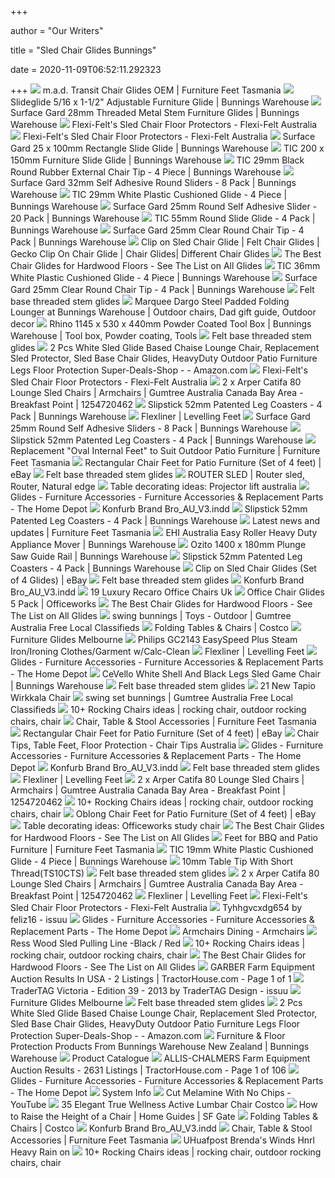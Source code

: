 +++
        
author = "Our Writers"
        
title = "Sled Chair Glides Bunnings"
        
date = 2020-11-09T06:52:11.292323
        
+++
[ ![](https://fftas.com.au/wp-content/uploads/2016/08/Transit-Chair-Glides.jpg)](https://fftas.com.au/wp-content/uploads/2016/08/Transit-Chair-Glides.jpg) m.a.d. Transit Chair Glides OEM | Furniture Feet Tasmania
[ ![](https://media.bunnings.com.au/Product-800x800/459e0cfc-1057-48b6-8c38-de839f7c8238.jpg)](https://media.bunnings.com.au/Product-800x800/459e0cfc-1057-48b6-8c38-de839f7c8238.jpg) Slideglide 5/16 x 1-1/2" Adjustable Furniture Glide | Bunnings Warehouse
[ ![](https://media.bunnings.com.au/Product-384x384/76fd1f3d-1533-4bc5-a036-cdcb197bd2b3.jpg)](https://media.bunnings.com.au/Product-384x384/76fd1f3d-1533-4bc5-a036-cdcb197bd2b3.jpg) Surface Gard 28mm Threaded Metal Stem Furniture Glides | Bunnings Warehouse
[ ![](https://cdn.shopify.com/s/files/1/1394/6543/products/sled_chair_dark_124cf0c6-01c9-40ab-a6be-00e26ae6adf9.jpg?v=1520332855)](https://cdn.shopify.com/s/files/1/1394/6543/products/sled_chair_dark_124cf0c6-01c9-40ab-a6be-00e26ae6adf9.jpg?v=1520332855) Flexi-Felt's Sled Chair Floor Protectors - Flexi-Felt Australia
[ ![](https://cdn.shopify.com/s/files/1/1394/6543/products/sled_chair_size_c1a6f1d9-75da-4d42-85d4-08dd9f4c5dff.jpg?v=1520332855)](https://cdn.shopify.com/s/files/1/1394/6543/products/sled_chair_size_c1a6f1d9-75da-4d42-85d4-08dd9f4c5dff.jpg?v=1520332855) Flexi-Felt's Sled Chair Floor Protectors - Flexi-Felt Australia
[ ![](https://media.bunnings.com.au/Product-384x384/89c63ce1-c567-4933-b2da-35e3fd649cb9.jpg)](https://media.bunnings.com.au/Product-384x384/89c63ce1-c567-4933-b2da-35e3fd649cb9.jpg) Surface Gard 25 x 100mm Rectangle Slide Glide | Bunnings Warehouse
[ ![](https://media.bunnings.com.au/Product-384x384/be383b95-e38d-49a0-9434-4860009b6028.jpg)](https://media.bunnings.com.au/Product-384x384/be383b95-e38d-49a0-9434-4860009b6028.jpg) TIC 200 x 150mm Furniture Slide Glide | Bunnings Warehouse
[ ![](https://media.bunnings.com.au/Product-384x384/c2cddf46-ae1a-47f5-b4a3-3f4ac610ea4b.jpg)](https://media.bunnings.com.au/Product-384x384/c2cddf46-ae1a-47f5-b4a3-3f4ac610ea4b.jpg) TIC 29mm Black Round Rubber External Chair Tip - 4 Piece | Bunnings  Warehouse
[ ![](https://media.bunnings.com.au/Product-800x800/431249cf-5c54-46d9-b668-275ef879dfb8.jpg)](https://media.bunnings.com.au/Product-800x800/431249cf-5c54-46d9-b668-275ef879dfb8.jpg) Surface Gard 32mm Self Adhesive Round Sliders - 8 Pack | Bunnings Warehouse
[ ![](https://media.bunnings.com.au/Product-800x800/cadd4fc6-3b8d-43c7-b434-186720fa4e0a.JPG)](https://media.bunnings.com.au/Product-800x800/cadd4fc6-3b8d-43c7-b434-186720fa4e0a.JPG) TIC 29mm White Plastic Cushioned Glide - 4 Piece | Bunnings Warehouse
[ ![](https://media.bunnings.com.au/Product-800x800/0eed6ecb-d3a4-4d14-a58e-fc4868c33d84.jpg)](https://media.bunnings.com.au/Product-800x800/0eed6ecb-d3a4-4d14-a58e-fc4868c33d84.jpg) Surface Gard 25mm Round Self Adhesive Slider - 20 Pack | Bunnings Warehouse
[ ![](https://media.bunnings.com.au/Product-800x800/85ef4a25-d617-4edb-af73-09bdd47cd687.png)](https://media.bunnings.com.au/Product-800x800/85ef4a25-d617-4edb-af73-09bdd47cd687.png) TIC 55mm Round Slide Glide - 4 Pack | Bunnings Warehouse
[ ![](https://media.bunnings.com.au/Product-800x800/545a35bf-397e-44c4-87c0-c44420ff8f22.jpg)](https://media.bunnings.com.au/Product-800x800/545a35bf-397e-44c4-87c0-c44420ff8f22.jpg) Surface Gard 25mm Clear Round Chair Tip - 4 Pack | Bunnings Warehouse
[ ![](http://cdn.shopify.com/s/files/1/1004/4312/collections/matrix_glides_w.jpg?v=1600140618)](http://cdn.shopify.com/s/files/1/1004/4312/collections/matrix_glides_w.jpg?v=1600140618) Clip on Sled Chair Glide | Felt Chair Glides | Gecko Clip On Chair Glide | Chair  Glides| Different Chair Glides
[ ![](https://sep.yimg.com/ay/yhst-58618103726359/sled-base-with-without-felt-glide-6.gif)](https://sep.yimg.com/ay/yhst-58618103726359/sled-base-with-without-felt-glide-6.gif) The Best Chair Glides for Hardwood Floors - See The List on All Glides
[ ![](https://media.bunnings.com.au/Product-800x800/56d0b3f4-0e9d-4635-a4e5-03a348025f6f.jpg)](https://media.bunnings.com.au/Product-800x800/56d0b3f4-0e9d-4635-a4e5-03a348025f6f.jpg) TIC 36mm White Plastic Cushioned Glide - 4 Piece | Bunnings Warehouse
[ ![](https://media.bunnings.com.au/Product-190x190/f8dd6081-e32d-4c19-8cbc-981b17cfda4c.jpg)](https://media.bunnings.com.au/Product-190x190/f8dd6081-e32d-4c19-8cbc-981b17cfda4c.jpg) Surface Gard 25mm Clear Round Chair Tip - 4 Pack | Bunnings Warehouse
[ ![](https://www.shepherdhardware.com/wp-content/uploads/2019/03/9908_1.jpg)](https://www.shepherdhardware.com/wp-content/uploads/2019/03/9908_1.jpg) Felt base threaded stem glides
[ ![](https://i.pinimg.com/originals/02/33/10/0233107628f7005db312ff78d85c21d2.jpg)](https://i.pinimg.com/originals/02/33/10/0233107628f7005db312ff78d85c21d2.jpg) Marquee Dargo Steel Padded Folding Lounger at Bunnings Warehouse | Outdoor  chairs, Dad gift guide, Outdoor decor
[ ![](https://i.pinimg.com/236x/02/15/20/0215202235af2cdfe5a3003f284737fa.jpg)](https://i.pinimg.com/236x/02/15/20/0215202235af2cdfe5a3003f284737fa.jpg) Rhino 1145 x 530 x 440mm Powder Coated Tool Box | Bunnings Warehouse | Tool  box, Powder coating, Tools
[ ![](http://tubeconnectors.com/images/adjustable-glides-with-felt-base-top-crop-u109330.jpg?crc=130002676)](http://tubeconnectors.com/images/adjustable-glides-with-felt-base-top-crop-u109330.jpg?crc=130002676) Felt base threaded stem glides
[ ![](https://images-na.ssl-images-amazon.com/images/I/61EAzfHIjOL._AC_SX522_.jpg)](https://images-na.ssl-images-amazon.com/images/I/61EAzfHIjOL._AC_SX522_.jpg) 2 Pcs White Sled Glide Based Chaise Lounge Chair, Replacement Sled  Protector, Sled Base Chair Glides, HeavyDuty Outdoor Patio Furniture Legs  Floor Protection Super-Deals-Shop - - Amazon.com
[ ![](https://cdn.shopify.com/s/files/1/1394/6543/products/sled_chair_00eb28e1-c4d4-4c0f-8e16-b030b193e3cd.jpg?v=1520332855)](https://cdn.shopify.com/s/files/1/1394/6543/products/sled_chair_00eb28e1-c4d4-4c0f-8e16-b030b193e3cd.jpg?v=1520332855) Flexi-Felt's Sled Chair Floor Protectors - Flexi-Felt Australia
[ ![](https://i.ebayimg.com/00/s/MTIwMFgxNjAw/z/XZIAAOSwl5hfNxFe/$_58.JPG)](https://i.ebayimg.com/00/s/MTIwMFgxNjAw/z/XZIAAOSwl5hfNxFe/$_58.JPG) 2 x Arper Catifa 80 Lounge Sled Chairs | Armchairs | Gumtree Australia  Canada Bay Area - Breakfast Point | 1254720462
[ ![](https://media.bunnings.com.au/Product-384x384/3fceddc0-d0e4-469f-be67-951a33bf7b33.jpg)](https://media.bunnings.com.au/Product-384x384/3fceddc0-d0e4-469f-be67-951a33bf7b33.jpg) Slipstick 52mm Patented Leg Coasters - 4 Pack | Bunnings Warehouse
[ ![](https://levellingfeet.com.au/px/2019_px/stainless-levelling-feet.jpg)](https://levellingfeet.com.au/px/2019_px/stainless-levelling-feet.jpg) Flexliner | Levelling Feet
[ ![](https://media.bunnings.com.au/Product-384x384/db02446d-653e-4a28-a881-5bb257460fd6.jpg)](https://media.bunnings.com.au/Product-384x384/db02446d-653e-4a28-a881-5bb257460fd6.jpg) Surface Gard 25mm Round Self Adhesive Sliders - 8 Pack | Bunnings Warehouse
[ ![](https://media.bunnings.com.au/Product-800x800/b7e0ec2c-75b8-4062-9f63-dcc9ad1bdc89.jpg)](https://media.bunnings.com.au/Product-800x800/b7e0ec2c-75b8-4062-9f63-dcc9ad1bdc89.jpg) Slipstick 52mm Patented Leg Coasters - 4 Pack | Bunnings Warehouse
[ ![](http://fftas.com.au/wp-content/uploads/2015/09/GIO204011-300x270.png)](http://fftas.com.au/wp-content/uploads/2015/09/GIO204011-300x270.png) Replacement "Oval Internal Feet" to Suit Outdoor Patio Furniture | Furniture  Feet Tasmania
[ ![](https://i.ebayimg.com/images/g/ysUAAOSwwpdW6T8l/s-l500.jpg)](https://i.ebayimg.com/images/g/ysUAAOSwwpdW6T8l/s-l500.jpg) Rectangular Chair Feet for Patio Furniture (Set of 4 feet) | eBay
[ ![](https://img.mweb.com.tw/thumb/443/1000x1000/Products/Floor-Protection/Glides-Sliders/floor-protection-large-furniture-slider-0833012.jpg)](https://img.mweb.com.tw/thumb/443/1000x1000/Products/Floor-Protection/Glides-Sliders/floor-protection-large-furniture-slider-0833012.jpg) Felt base threaded stem glides
[ ![](https://i.pinimg.com/originals/34/c8/11/34c811dce53e7030eca1c50aeaccb625.jpg)](https://i.pinimg.com/originals/34/c8/11/34c811dce53e7030eca1c50aeaccb625.jpg) ROUTER SLED | Router sled, Router, Natural edge
[ ![](https://lh6.googleusercontent.com/proxy/KQfRFLmICffxYt8TO9tmxCHWWhRFqf2zyN7HO0huKmOBA8v3Q8B4EfhRBYaisrancQGASl0-BSlYU0BfzJYdaCBOfMg6ml5vzD6gxU4Ft0qz07D0OUs=s0-d)](https://lh6.googleusercontent.com/proxy/KQfRFLmICffxYt8TO9tmxCHWWhRFqf2zyN7HO0huKmOBA8v3Q8B4EfhRBYaisrancQGASl0-BSlYU0BfzJYdaCBOfMg6ml5vzD6gxU4Ft0qz07D0OUs=s0-d) Table decorating ideas: Projector lift australia
[ ![](https://images.homedepot-static.com/productImages/fe9d3f49-c23f-4aad-8454-6ed92f228497/svn/beige-cream-everbilt-furniture-accessories-804554-64_1000.jpg)](https://images.homedepot-static.com/productImages/fe9d3f49-c23f-4aad-8454-6ed92f228497/svn/beige-cream-everbilt-furniture-accessories-804554-64_1000.jpg) Glides - Furniture Accessories - Furniture Accessories & Replacement Parts  - The Home Depot
[ ![](x-raw-image:///82bee58cbcc73b4f03aacb9fab04608ea89a1838bba26faccbbef916bde20600)](x-raw-image:///82bee58cbcc73b4f03aacb9fab04608ea89a1838bba26faccbbef916bde20600) Konfurb Brand Bro_AU_V3.indd
[ ![](https://media.bunnings.com.au/Product-384x384/c4f9142b-f69c-4f25-8568-a766df51ff1d.jpg)](https://media.bunnings.com.au/Product-384x384/c4f9142b-f69c-4f25-8568-a766df51ff1d.jpg) Slipstick 52mm Patented Leg Coasters - 4 Pack | Bunnings Warehouse
[ ![](https://fftas.com.au/wp-content/uploads/2020/10/DECO16S.png)](https://fftas.com.au/wp-content/uploads/2020/10/DECO16S.png) Latest news and updates | Furniture Feet Tasmania
[ ![](https://media.bunnings.com.au/Product-384x384/e6c7aecd-6683-43da-a2bc-5d42d512ef55.jpg)](https://media.bunnings.com.au/Product-384x384/e6c7aecd-6683-43da-a2bc-5d42d512ef55.jpg) EHI Australia Easy Roller Heavy Duty Appliance Mover | Bunnings Warehouse
[ ![](https://media.bunnings.com.au/Product-384x384/741901b2-3803-4145-a116-50e43c54216a.jpg)](https://media.bunnings.com.au/Product-384x384/741901b2-3803-4145-a116-50e43c54216a.jpg) Ozito 1400 x 180mm Plunge Saw Guide Rail | Bunnings Warehouse
[ ![](https://media.bunnings.com.au/Product-800x800/f0d3f5dd-9355-4e9d-8d5a-a516adedeb16.jpg)](https://media.bunnings.com.au/Product-800x800/f0d3f5dd-9355-4e9d-8d5a-a516adedeb16.jpg) Slipstick 52mm Patented Leg Coasters - 4 Pack | Bunnings Warehouse
[ ![](https://i.ebayimg.com/images/g/dPsAAOSwu1VW8S7Y/s-l300.jpg)](https://i.ebayimg.com/images/g/dPsAAOSwu1VW8S7Y/s-l300.jpg) Clip on Sled Chair Glides (Set of 4 Glides) | eBay
[ ![](https://sc01.alicdn.com/kf/HTB1Ht9mNXXXXXXtapXXq6xXFXXXk.jpg)](https://sc01.alicdn.com/kf/HTB1Ht9mNXXXXXXtapXXq6xXFXXXk.jpg) Felt base threaded stem glides
[ ![](x-raw-image:///92d73f065ba12ce990ca4e9072df02cfc76f165dd4097623525d7002355a5835)](x-raw-image:///92d73f065ba12ce990ca4e9072df02cfc76f165dd4097623525d7002355a5835) Konfurb Brand Bro_AU_V3.indd
[ ![](https://lh5.googleusercontent.com/proxy/Gxc9YFsYG9mGbaO74IKP8Hoq4JmRPENfwvPs9o5OHjffinIM0_WQAlgTc3KXpu-zkRe-UuCBP8b7cpwuSA3UgtRG1m807PSul5FfA0SRsklzmyTlALCtwhunTRoxBfyZ9l34OA6uva6qqGmbGexcLlgAjA37upNZd4KGlUDnMYJDdNoiqQ0gNAsKlGgB8JRaYlZZhlHPgcOc=w1200-h630-p-k-no-nu)](https://lh5.googleusercontent.com/proxy/Gxc9YFsYG9mGbaO74IKP8Hoq4JmRPENfwvPs9o5OHjffinIM0_WQAlgTc3KXpu-zkRe-UuCBP8b7cpwuSA3UgtRG1m807PSul5FfA0SRsklzmyTlALCtwhunTRoxBfyZ9l34OA6uva6qqGmbGexcLlgAjA37upNZd4KGlUDnMYJDdNoiqQ0gNAsKlGgB8JRaYlZZhlHPgcOc=w1200-h630-p-k-no-nu) 19 Luxury Recaro Office Chairs Uk
[ ![](https://s3-ap-southeast-2.amazonaws.com/wc-prod-pim/JPEG_1000x1000/JBGLIDES_office_chair_glides_5_pack.jpg)](https://s3-ap-southeast-2.amazonaws.com/wc-prod-pim/JPEG_1000x1000/JBGLIDES_office_chair_glides_5_pack.jpg) Office Chair Glides 5 Pack | Officeworks
[ ![](https://sep.yimg.com/ay/yhst-58618103726359/tap-on-felt-base-safeglides-for-wooden-legs-13.gif)](https://sep.yimg.com/ay/yhst-58618103726359/tap-on-felt-base-safeglides-for-wooden-legs-13.gif) The Best Chair Glides for Hardwood Floors - See The List on All Glides
[ ![](https://i.ebayimg.com/images/g/We0AAOSwe-dfiMs6/s-l400.webp)](https://i.ebayimg.com/images/g/We0AAOSwe-dfiMs6/s-l400.webp) swing bunnings | Toys - Outdoor | Gumtree Australia Free Local Classifieds
[ ![](https://images.costco-static.com/ImageDelivery/imageService?profileId=12026540&imageId=100233936-847__1&recipeName=350)](https://images.costco-static.com/ImageDelivery/imageService?profileId=12026540&imageId=100233936-847__1&recipeName=350) Folding Tables & Chairs | Costco
[ ![](https://buydirectonline.com.au/image/cache/catalog/office-chair-glide-600x600.jpg)](https://buydirectonline.com.au/image/cache/catalog/office-chair-glide-600x600.jpg) Furniture Glides Melbourne
[ ![](https://www.bunnings.com.au/cdn-cgi/image/w=384,h=384/https://media-prod-use-1.mirakl.net/SOURCE/4a6a38214adb4493adf9c373d5556c10)](https://www.bunnings.com.au/cdn-cgi/image/w=384,h=384/https://media-prod-use-1.mirakl.net/SOURCE/4a6a38214adb4493adf9c373d5556c10) Philips GC2143 EasySpeed Plus Steam Iron/Ironing Clothes/Garment  w/Calc-Clean
[ ![](https://levellingfeet.com.au/px/2019_px/heavy-duty-threaded-feet.jpg)](https://levellingfeet.com.au/px/2019_px/heavy-duty-threaded-feet.jpg) Flexliner | Levelling Feet
[ ![](https://images.homedepot-static.com/productImages/fb6aeb3a-ca82-4258-9e6e-4592ad5a9a67/svn/grays-richelieu-hardware-furniture-accessories-23293-64_400.jpg)](https://images.homedepot-static.com/productImages/fb6aeb3a-ca82-4258-9e6e-4592ad5a9a67/svn/grays-richelieu-hardware-furniture-accessories-23293-64_400.jpg) Glides - Furniture Accessories - Furniture Accessories & Replacement Parts  - The Home Depot
[ ![](https://2ecffd01e1ab3e9383f0-07db7b9624bbdf022e3b5395236d5cf8.ssl.cf4.rackcdn.com/Product-800x800/2ea46ea3-d2f6-4f61-b658-26b2682ef00a.jpg)](https://2ecffd01e1ab3e9383f0-07db7b9624bbdf022e3b5395236d5cf8.ssl.cf4.rackcdn.com/Product-800x800/2ea46ea3-d2f6-4f61-b658-26b2682ef00a.jpg) CeVello White Shell And Black Legs Sled Game Chair | Bunnings Warehouse
[ ![](https://ae01.alicdn.com/kf/HTB1KNYwKXGWBuNjy0Fbq6z4sXXal/12pcs-Metal-Face-Nylon-Base-Furniture-Table-Chair-Sofa-Adjustable-levelling-Leg-Feet-Glide-Slide-Leveler.jpg)](https://ae01.alicdn.com/kf/HTB1KNYwKXGWBuNjy0Fbq6z4sXXal/12pcs-Metal-Face-Nylon-Base-Furniture-Table-Chair-Sofa-Adjustable-levelling-Leg-Feet-Glide-Slide-Leveler.jpg) Felt base threaded stem glides
[ ![](https://media.fds.fi/product_image/546Muuto14_iso.jpg)](https://media.fds.fi/product_image/546Muuto14_iso.jpg) 21 New Tapio Wirkkala Chair
[ ![](https://i.ebayimg.com/00/s/NjQwWDQ4MQ==/z/Q0MAAOSwLKxfk~8w/$_35.jpg)](https://i.ebayimg.com/00/s/NjQwWDQ4MQ==/z/Q0MAAOSwLKxfk~8w/$_35.jpg) swing set bunnings | Gumtree Australia Free Local Classifieds
[ ![](https://i.pinimg.com/236x/03/a2/77/03a27789264bb012a7b7917787664f58.jpg)](https://i.pinimg.com/236x/03/a2/77/03a27789264bb012a7b7917787664f58.jpg) 10+ Rocking Chairs ideas | rocking chair, outdoor rocking chairs, chair
[ ![](https://fftas.com.au/wp-content/uploads/2017/01/Tolix_Galvanized_Detail_0.jpg)](https://fftas.com.au/wp-content/uploads/2017/01/Tolix_Galvanized_Detail_0.jpg) Chair, Table & Stool Accessories | Furniture Feet Tasmania
[ ![](https://i.ebayimg.com/thumbs/images/g/XC4AAOSwP~tW6MtP/s-l200.jpg)](https://i.ebayimg.com/thumbs/images/g/XC4AAOSwP~tW6MtP/s-l200.jpg) Rectangular Chair Feet for Patio Furniture (Set of 4 feet) | eBay
[ ![](https://cdn.shopify.com/s/files/1/1004/4312/files/Sled_base_clips_thumbnail_800x.png?v=1599009106)](https://cdn.shopify.com/s/files/1/1004/4312/files/Sled_base_clips_thumbnail_800x.png?v=1599009106) Chair Tips, Table Feet, Floor Protection - Chair Tips Australia
[ ![](https://images.homedepot-static.com/productImages/90c577b7-6f9a-4487-895f-00b3bf29b027/svn/whites-everbilt-furniture-accessories-804304-64_1000.jpg)](https://images.homedepot-static.com/productImages/90c577b7-6f9a-4487-895f-00b3bf29b027/svn/whites-everbilt-furniture-accessories-804304-64_1000.jpg) Glides - Furniture Accessories - Furniture Accessories & Replacement Parts  - The Home Depot
[ ![](x-raw-image:///0eeb6a08207613edac81380d9fe280dfdb8509c6ed74935f4a46918c8ef6fd91)](x-raw-image:///0eeb6a08207613edac81380d9fe280dfdb8509c6ed74935f4a46918c8ef6fd91) Konfurb Brand Bro_AU_V3.indd
[ ![](https://sc01.alicdn.com/kf/H2376578551754e378fcd0550bbb62ac32.jpg)](https://sc01.alicdn.com/kf/H2376578551754e378fcd0550bbb62ac32.jpg) Felt base threaded stem glides
[ ![](https://levellingfeet.com.au/px/2019_px/fixed-levelling-feet.jpg)](https://levellingfeet.com.au/px/2019_px/fixed-levelling-feet.jpg) Flexliner | Levelling Feet
[ ![](https://i.ebayimg.com/00/s/MTIwMFgxNjAw/z/nv0AAOSw4qxfNxJK/$_20.JPG)](https://i.ebayimg.com/00/s/MTIwMFgxNjAw/z/nv0AAOSw4qxfNxJK/$_20.JPG) 2 x Arper Catifa 80 Lounge Sled Chairs | Armchairs | Gumtree Australia  Canada Bay Area - Breakfast Point | 1254720462
[ ![](https://i.pinimg.com/236x/a8/d3/91/a8d391c9b458f75f2318e83eb1bbdf60.jpg)](https://i.pinimg.com/236x/a8/d3/91/a8d391c9b458f75f2318e83eb1bbdf60.jpg) 10+ Rocking Chairs ideas | rocking chair, outdoor rocking chairs, chair
[ ![](https://i.ebayimg.com/images/g/J5kAAOSwoBtW6PJs/s-l400.jpg)](https://i.ebayimg.com/images/g/J5kAAOSwoBtW6PJs/s-l400.jpg) Oblong Chair Feet for Patio Furniture (Set of 4 feet) | eBay
[ ![](https://lh6.googleusercontent.com/proxy/OpwXJpHvzPwTqB90gorwQyumDSFy8xQffq_qUdycHbvI-ezoqONsk0VvfsbIH8v53Y16XRq2uh76D2Z-MzVAAZVkfdFYKVBjTrFQg7FMZcVm6S0nJ4I6-vHLDL4v1wlUyEBxPcSdFdok_RO2KYhhhaFnPOW7h7BdD8U=s0-d)](https://lh6.googleusercontent.com/proxy/OpwXJpHvzPwTqB90gorwQyumDSFy8xQffq_qUdycHbvI-ezoqONsk0VvfsbIH8v53Y16XRq2uh76D2Z-MzVAAZVkfdFYKVBjTrFQg7FMZcVm6S0nJ4I6-vHLDL4v1wlUyEBxPcSdFdok_RO2KYhhhaFnPOW7h7BdD8U=s0-d) Table decorating ideas: Officeworks study chair
[ ![](https://sep.yimg.com/ay/yhst-58618103726359/nail-on-felt-base-glide-for-wooden-legs-5.gif)](https://sep.yimg.com/ay/yhst-58618103726359/nail-on-felt-base-glide-for-wooden-legs-5.gif) The Best Chair Glides for Hardwood Floors - See The List on All Glides
[ ![](http://fftas.com.au/wp-content/uploads/2016/01/PT4514io.png)](http://fftas.com.au/wp-content/uploads/2016/01/PT4514io.png) Feet for BBQ and Patio Furniture | Furniture Feet Tasmania
[ ![](https://media.bunnings.com.au/Brand-180x180/2d3ecba4-b510-4c2c-a3fb-3b17cbc60694.png)](https://media.bunnings.com.au/Brand-180x180/2d3ecba4-b510-4c2c-a3fb-3b17cbc60694.png) TIC 19mm White Plastic Cushioned Glide - 4 Piece | Bunnings Warehouse
[ ![](http://cdn.shopify.com/s/files/1/1004/4312/products/ts10ct_short.jpg?v=1600140760)](http://cdn.shopify.com/s/files/1/1004/4312/products/ts10ct_short.jpg?v=1600140760) 10mm Table Tip With Short Thread(TS10CTS)
[ ![](https://iscsl.co.uk/renders/DRFT.png)](https://iscsl.co.uk/renders/DRFT.png) Felt base threaded stem glides
[ ![](https://i.ebayimg.com/00/s/MTIwMFgxNjAw/z/j~gAAOSw3nJfNxF7/$_20.JPG)](https://i.ebayimg.com/00/s/MTIwMFgxNjAw/z/j~gAAOSw3nJfNxF7/$_20.JPG) 2 x Arper Catifa 80 Lounge Sled Chairs | Armchairs | Gumtree Australia  Canada Bay Area - Breakfast Point | 1254720462
[ ![](https://levellingfeet.com.au/px/2019_px/threaded-levelling-feet.jpg)](https://levellingfeet.com.au/px/2019_px/threaded-levelling-feet.jpg) Flexliner | Levelling Feet
[ ![](https://cdn.shopify.com/s/files/1/1394/6543/products/flexifelt_chair_sled2.jpg?v=1520332855)](https://cdn.shopify.com/s/files/1/1394/6543/products/flexifelt_chair_sled2.jpg?v=1520332855) Flexi-Felt's Sled Chair Floor Protectors - Flexi-Felt Australia
[ ![](https://image.isu.pub/200312024441-f8573f77c40242e7eb3a4128187181d1/jpg/page_1.jpg)](https://image.isu.pub/200312024441-f8573f77c40242e7eb3a4128187181d1/jpg/page_1.jpg) Tyhhgvcxdg654 by feliz16 - issuu
[ ![](https://images.homedepot-static.com/productImages/73d9a7bf-d69b-40e7-847b-d974a466d18e/svn/metallics-everbilt-furniture-accessories-804364-64_1000.jpg)](https://images.homedepot-static.com/productImages/73d9a7bf-d69b-40e7-847b-d974a466d18e/svn/metallics-everbilt-furniture-accessories-804364-64_1000.jpg) Glides - Furniture Accessories - Furniture Accessories & Replacement Parts  - The Home Depot
[ ![](https://i0.wp.com/static.appliancesconnection.com/product/1920x1080/88686bbc3eeb299cfbc90f9c392b5b81/V232SET45.jpg)](https://i0.wp.com/static.appliancesconnection.com/product/1920x1080/88686bbc3eeb299cfbc90f9c392b5b81/V232SET45.jpg) Armchairs Dining - Armchairs
[ ![](https://www.the-players.org/images/the-players/amz/best-choice-products-wood-snow-sled-toboggan-sledge-for-ski-snowboard-outdoor-sport.jpg)](https://www.the-players.org/images/the-players/amz/best-choice-products-wood-snow-sled-toboggan-sledge-for-ski-snowboard-outdoor-sport.jpg) Ress Wood Sled Pulling Line -Black / Red
[ ![](https://i.pinimg.com/236x/19/2e/39/192e390e642b966dc61c90327fa89850.jpg)](https://i.pinimg.com/236x/19/2e/39/192e390e642b966dc61c90327fa89850.jpg) 10+ Rocking Chairs ideas | rocking chair, outdoor rocking chairs, chair
[ ![](https://sep.yimg.com/ay/yhst-58618103726359/levelers-1-long-stem-felt-base-5.gif)](https://sep.yimg.com/ay/yhst-58618103726359/levelers-1-long-stem-felt-base-5.gif) The Best Chair Glides for Hardwood Floors - See The List on All Glides
[ ![](https://media.sandhills.com/img.axd?id=6001271295&wid=4326205933&rwl=False&p=&ext=&w=392&h=294&t=&lp=TH&c=True&wt=False&sz=Max&rt=0&checksum=UjFAKT120hfLawH97JKVyh5Wf%2F1NwQ3rAP7TQvit%2Bc4%3D)](https://media.sandhills.com/img.axd?id=6001271295&wid=4326205933&rwl=False&p=&ext=&w=392&h=294&t=&lp=TH&c=True&wt=False&sz=Max&rt=0&checksum=UjFAKT120hfLawH97JKVyh5Wf%2F1NwQ3rAP7TQvit%2Bc4%3D) GARBER Farm Equipment Auction Results In USA - 2 Listings |  TractorHouse.com - Page 1 of 1
[ ![](https://image.isu.pub/130924112421-02a8133da77c8cda6397161410c874b2/jpg/page_1.jpg)](https://image.isu.pub/130924112421-02a8133da77c8cda6397161410c874b2/jpg/page_1.jpg) TraderTAG Victoria - Edition 39 - 2013 by TraderTAG Design - issuu
[ ![](https://valueofficefurniture.com.au/wp-content/uploads/2019/04/Office-Chair-Glides.jpg)](https://valueofficefurniture.com.au/wp-content/uploads/2019/04/Office-Chair-Glides.jpg) Furniture Glides Melbourne
[ ![](https://img.mweb.com.tw/thumb/443/1000x1000/Products/Floor-Protection/Bumpers-Grips-Pads/floor-protection-threaded-stem-glide-0833011.jpg)](https://img.mweb.com.tw/thumb/443/1000x1000/Products/Floor-Protection/Bumpers-Grips-Pads/floor-protection-threaded-stem-glide-0833011.jpg) Felt base threaded stem glides
[ ![](https://m.media-amazon.com/images/I/71N3WdQztOL._SS100_.jpg)](https://m.media-amazon.com/images/I/71N3WdQztOL._SS100_.jpg) 2 Pcs White Sled Glide Based Chaise Lounge Chair, Replacement Sled  Protector, Sled Base Chair Glides, HeavyDuty Outdoor Patio Furniture Legs  Floor Protection Super-Deals-Shop - - Amazon.com
[ ![](https://www.bunnings.co.nz/-/media/nz/diy-advice-house/indoor%20and%20decorating/doors%20and%20windows/windows/how%20to%20replace%20flyscreen%20mesh/0108flyscreenmesh10summary.jpg?crop=1&responsive=1&w=524&h=296&hash=3FB54A341245E4B277A8BC0687AE240EABED3155)](https://www.bunnings.co.nz/-/media/nz/diy-advice-house/indoor%20and%20decorating/doors%20and%20windows/windows/how%20to%20replace%20flyscreen%20mesh/0108flyscreenmesh10summary.jpg?crop=1&responsive=1&w=524&h=296&hash=3FB54A341245E4B277A8BC0687AE240EABED3155) Furniture & Floor Protection Products From Bunnings Warehouse New Zealand |  Bunnings Warehouse
[ ![](x-raw-image:///6453da37999e4fdf98e3d4eb4910b00ebc7665c6497f346c84a81c3ee231637e)](x-raw-image:///6453da37999e4fdf98e3d4eb4910b00ebc7665c6497f346c84a81c3ee231637e) Product Catalogue
[ ![](https://media.sandhills.com/img.axd?id=6033377913&wid=4326205933&rwl=False&p=&ext=&w=392&h=294&t=&lp=TH&c=True&wt=False&sz=Max&rt=0&checksum=MbNfpyi%2F7zcyY38A4XOKiqTAdNWkBY4z%2B4d%2FKvazFAA%3D)](https://media.sandhills.com/img.axd?id=6033377913&wid=4326205933&rwl=False&p=&ext=&w=392&h=294&t=&lp=TH&c=True&wt=False&sz=Max&rt=0&checksum=MbNfpyi%2F7zcyY38A4XOKiqTAdNWkBY4z%2B4d%2FKvazFAA%3D) ALLIS-CHALMERS Farm Equipment Auction Results - 2631 Listings |  TractorHouse.com - Page 1 of 106
[ ![](https://images.homedepot-static.com/productImages/b6bc5d9f-9655-4004-b620-ff9e0eae1767/svn/beige-cream-everbilt-furniture-accessories-804284-64_400.jpg)](https://images.homedepot-static.com/productImages/b6bc5d9f-9655-4004-b620-ff9e0eae1767/svn/beige-cream-everbilt-furniture-accessories-804284-64_400.jpg) Glides - Furniture Accessories - Furniture Accessories & Replacement Parts  - The Home Depot
[ ![](x-raw-image:///60c10859b3541c37a13204c53723c9a53ee907ea9b3be1f1673ac56466defba0)](x-raw-image:///60c10859b3541c37a13204c53723c9a53ee907ea9b3be1f1673ac56466defba0) System Info
[ ![](https://i.ytimg.com/vi/wVDCS7_1H1o/maxresdefault.jpg)](https://i.ytimg.com/vi/wVDCS7_1H1o/maxresdefault.jpg) Cut Melamine With No Chips - YouTube
[ ![](http://www.sellbyownerlistings.com/wp-content/uploads/pleasing-true-innovations-true-wellness-active-lumbar-chair-costco-weekender-review-about-convertable-wellness-by-design-active-lumbar-chair-photos.jpg)](http://www.sellbyownerlistings.com/wp-content/uploads/pleasing-true-innovations-true-wellness-active-lumbar-chair-costco-weekender-review-about-convertable-wellness-by-design-active-lumbar-chair-photos.jpg) 35 Elegant True Wellness Active Lumbar Chair Costco
[ ![](https://photos.demandstudios.com/getty/article/104/13/200376095-001_XS.jpg)](https://photos.demandstudios.com/getty/article/104/13/200376095-001_XS.jpg) How to Raise the Height of a Chair | Home Guides | SF Gate
[ ![](https://images.costco-static.com/ImageDelivery/imageService?profileId=12026540&imageId=100233941-847__1&recipeName=350)](https://images.costco-static.com/ImageDelivery/imageService?profileId=12026540&imageId=100233941-847__1&recipeName=350) Folding Tables & Chairs | Costco
[ ![](x-raw-image:///ef4d2433d85bbac0e9057bdc8a55ae646b6a331e49030cef514fddf1a1be3054)](x-raw-image:///ef4d2433d85bbac0e9057bdc8a55ae646b6a331e49030cef514fddf1a1be3054) Konfurb Brand Bro_AU_V3.indd
[ ![](https://fftas.com.au/wp-content/uploads/2017/01/Tolix.jpg)](https://fftas.com.au/wp-content/uploads/2017/01/Tolix.jpg) Chair, Table & Stool Accessories | Furniture Feet Tasmania
[ ![](x-raw-image:///635daf78795f39c4238ca9e5de37c4c33ee8a86d06742a93a589428aa45eced5)](x-raw-image:///635daf78795f39c4238ca9e5de37c4c33ee8a86d06742a93a589428aa45eced5) UHuafpost Brenda's Winds Hnrl Heavy Rain on
[ ![](https://i.pinimg.com/236x/59/97/49/599749e0e83cc1c955039f768bd9e797.jpg)](https://i.pinimg.com/236x/59/97/49/599749e0e83cc1c955039f768bd9e797.jpg) 10+ Rocking Chairs ideas | rocking chair, outdoor rocking chairs, chair
